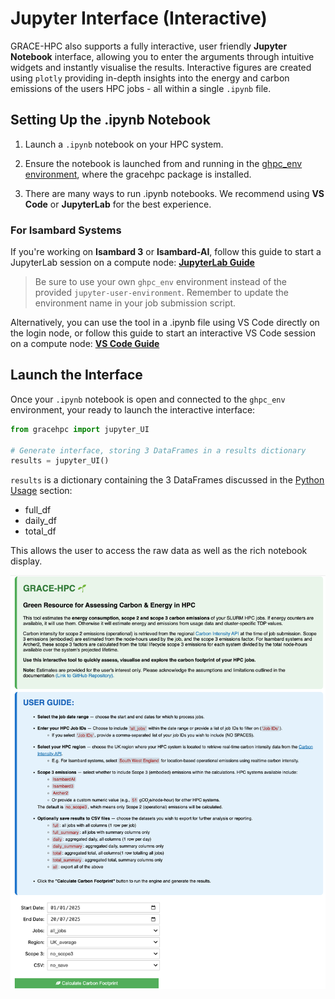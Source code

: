 # Jupyter Interface (Interactive)

GRACE-HPC also supports a fully interactive, user friendly **Jupyter Notebook** interface, allowing you to enter the arguments through intuitive widgets and instantly visualise the results. Interactive figures are created using `plotly` providing in-depth insights into the energy and carbon emissions of the users HPC jobs - all within a single `.ipynb` file.

## Setting Up the .ipynb Notebook

1. Launch a `.ipynb` notebook on your HPC system.

2. Ensure the notebook is launched from and running in the [ghpc_env environment](installation.md#virtual-environments), where the gracehpc package is installed.

3. There are many ways to run .ipynb notebooks. We recommend using **VS Code** or **JupyterLab** for the best experience.

### For Isambard Systems

If you're working on **Isambard 3** or **Isambard-AI**, follow this guide to start a JupyterLab session on a compute node: [**JupyterLab Guide**](https://docs.isambard.ac.uk/user-documentation/guides/jupyter/)

> Be sure to use your own `ghpc_env` environment instead of the provided `jupyter-user-environment`. Remember to update the environment name in your job submission script.


Alternatively, you can use the tool in a .ipynb file using VS Code directly on the login node, or follow this guide to start an interactive VS Code session on a compute node: [**VS Code Guide**](https://docs.isambard.ac.uk/user-documentation/guides/vscode/)


## Launch the Interface

Once your `.ipynb` notebook is open and connected to the `ghpc_env` environment, your ready to launch the interactive interface:

```python 
from gracehpc import jupyter_UI

# Generate interface, storing 3 DataFrames in a results dictionary 
results = jupyter_UI()
```

`results` is a dictionary containing the 3 DataFrames discussed in the [Python Usage](function.md#function-returns) section: 

- full_df
- daily_df
- total_df

This allows the user to access the raw data as well as the rich notebook display.


![GRACE-HPC Jupyter Interface](_static/jupyter_interface.png)




